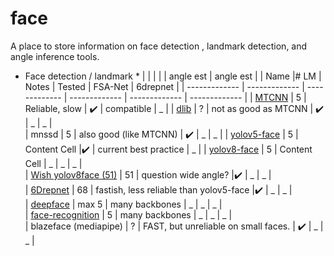 # face

A place to store information on face detection , landmark detection, and angle inference tools. 

* Face detection / landmark * 
|           |         |   |       |    angle est |      angle est |
|    Name       |# LM         | Notes |     Tested |    FSA-Net |     6drepnet |
| ------------- | ------------- | ------------- | ------------- |  ------------- |  ------------- |
|  [MTCNN](https://pypi.org/project/mtcnn/)        | 5  | Reliable, slow  | :heavy_check_mark:   | compatible  | _   | 
|  [dlib](https://pypi.org/project/dlib/)         | ?  | not as good as MTCNN  | :heavy_check_mark:  | _   | _   |  
| mnssd         | 5 | also good (like MTCNN)  | :heavy_check_mark:  | _   | _   | 
| [yolov5-face](https://github.com/deepcam-cn/yolov5-face)   | 5  | Content Cell  |:heavy_check_mark:  |  current best practice  | _   | 
| [yolov8-face](https://github.com/derronqi/yolov8-face)   | 5  | Content Cell  | _   | _   | _   |  
| [Wish yolov8face (51)](https://github.com/wish44165/Optimizing-Facial-Landmark-Estimation-for-Embedded-Systems)  | 51  | question wide angle?  |:heavy_check_mark:  | _   | _   |  
|  [6Drepnet](https://github.com/thohemp/6DRepNet)     | 68 | fastish, less reliable than yolov5-face  |:heavy_check_mark:   | _   | _   |   
| [deepface](https://pypi.org/project/deepface/#:~:text=Deepface%20is%20a%20hybrid%20face,configuration%20uses%20VGG%2DFace%20model.)  | max 5  |  many backbones | _  | _   | _   |   
| [face-recognition](https://pypi.org/project/face-recognition/)  | 5  |   many backbones   | _   | _   | _   |   
| blazeface (mediapipe)  | ?  | FAST, but unreliable on small faces.   | :heavy_check_mark:  | _   | _   |   



